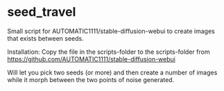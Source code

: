 # seed_travel
Small script for AUTOMATIC1111/stable-diffusion-webui to create images that exists between seeds.

Installation:
Copy the file in the scripts-folder to the scripts-folder from https://github.com/AUTOMATIC1111/stable-diffusion-webui

Will let you pick two seeds (or more) and then create a number of images while it morph between the two points of noise generated.
